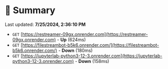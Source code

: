 # 📖 Summary
Last updated: **7/25/2024, 2:36:10 PM**

- `GET` [https://restreamer-09gx.onrender.com](https://restreamer-09gx.onrender.com) - **Up** (624ms)
- `GET` [https://filestreambot-b5k6.onrender.com/](https://filestreambot-b5k6.onrender.com/) - **Down** (180ms)
- `GET` [https://jupyterlab-python3-12-3.onrender.com](https://jupyterlab-python3-12-3.onrender.com) - **Down** (158ms)

